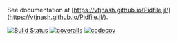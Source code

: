 See documentation at [https://vtjnash.github.io/Pidfile.jl/](https://vtjnash.github.io/Pidfile.jl/).

[![Build Status](https://github.com/vtjnash/Pidfile.jl/workflows/CI/badge.svg)](https://github.com/vtjnash/Pidfile.jl/actions/workflows/CI.yml?query=branch%3Amaster)
[![coveralls](https://coveralls.io/repos/github/vtjnash/Pidfile.jl/badge.svg?label=coveralls)](https://coveralls.io/github/vtjnash/Pidfile.jl)
[![codecov](https://codecov.io/gh/vtjnash/Pidfile.jl/branch/master/graph/badge.svg?label=codecov&token=DAFe1ng5I6)](https://codecov.io/gh/vtjnash/Pidfile.jl)
